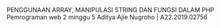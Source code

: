 PENGGUNAAN ARRAY, MANIPULASI STRING DAN FUNGSI DALAM PHP 
Pemrograman web 2 minggu 5 Aditya Ajie Nugroho | A22.2019.02756
